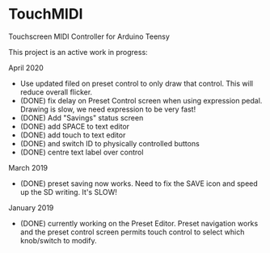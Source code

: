 # TouchMIDI
Touchscreen MIDI Controller for Arduino Teensy

This project is an active work in progress:

April 2020
- Use updated filed on preset control to only draw that control. This will reduce overall flicker.
- (DONE) fix delay on Preset Control screen when using expression pedal. Drawing is slow, we need expression to be very fast!
- (DONE) Add "Savings" status screen
- (DONE) add SPACE to text editor
- (DONE) add touch to text editor
- (DONE) and switch ID to physically controlled buttons
- (DONE) centre text label over control

March 2019
- (DONE) preset saving now works. Need to fix the SAVE icon and speed up the SD writing. It's SLOW!

January 2019
- (DONE) currently working on the Preset Editor. Preset navigation works and the preset control screen permits touch control to select which knob/switch to modify.
